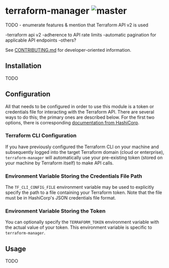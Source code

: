 # terraform-manager ![master](https://github.com/cooperwalbrun/terraform-manager/workflows/master/badge.svg)

TODO - enumerate features & mention that Terraform API v2 is used

-terraform api v2
-adherence to API rate limits
-automatic pagination for applicable API endpoints
-others?

See [CONTRIBUTING.md](CONTRIBUTING.md) for developer-oriented information.

## Installation

TODO

## Configuration

All that needs to be configured in order to use this module is a token or credentials file for
interacting with the Terraform API. There are several ways to do this; the primary ones are
described below. For the first two options, there is corresponding
[documentation from HashiCorp](https://www.terraform.io/docs/commands/cli-config.html).

### Terraform CLI Configuration

If you have previously configured the Terraform CLI on your machine and subsequently logged into the
target Terraform domain (cloud or enterprise), `terraform-manager` will automatically use your
pre-existing token (stored on your machine by Terraform itself) to make API calls.

### Environment Variable Storing the Credentials File Path

The `TF_CLI_CONFIG_FILE` environment variable may be used to explicitly specify the path to a
file containing your Terraform token. Note that the file must be in HashiCorp's JSON credentials
file format.

### Environment Variable Storing the Token

You can optionally specify the `TERRAFORM_TOKEN` environment variable with the actual value of your
token. This environment variable is specific to `terraform-manager`.

## Usage

TODO
